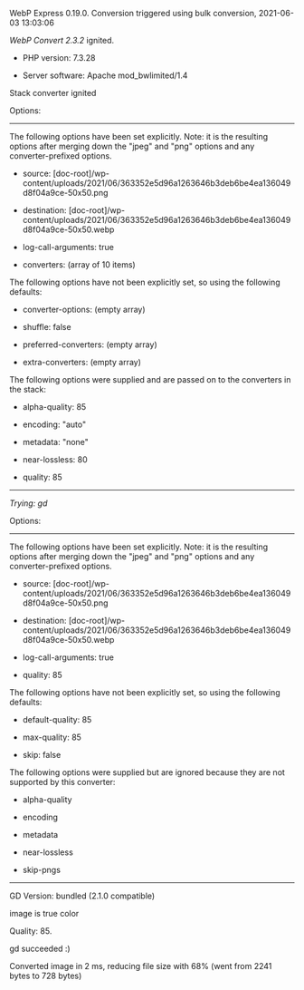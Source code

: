 WebP Express 0.19.0. Conversion triggered using bulk conversion, 2021-06-03 13:03:06

*WebP Convert 2.3.2*  ignited.
- PHP version: 7.3.28
- Server software: Apache mod_bwlimited/1.4

Stack converter ignited

Options:
------------
The following options have been set explicitly. Note: it is the resulting options after merging down the "jpeg" and "png" options and any converter-prefixed options.
- source: [doc-root]/wp-content/uploads/2021/06/363352e5d96a1263646b3deb6be4ea136049d8f04a9ce-50x50.png
- destination: [doc-root]/wp-content/uploads/2021/06/363352e5d96a1263646b3deb6be4ea136049d8f04a9ce-50x50.webp
- log-call-arguments: true
- converters: (array of 10 items)

The following options have not been explicitly set, so using the following defaults:
- converter-options: (empty array)
- shuffle: false
- preferred-converters: (empty array)
- extra-converters: (empty array)

The following options were supplied and are passed on to the converters in the stack:
- alpha-quality: 85
- encoding: "auto"
- metadata: "none"
- near-lossless: 80
- quality: 85
------------


*Trying: gd* 

Options:
------------
The following options have been set explicitly. Note: it is the resulting options after merging down the "jpeg" and "png" options and any converter-prefixed options.
- source: [doc-root]/wp-content/uploads/2021/06/363352e5d96a1263646b3deb6be4ea136049d8f04a9ce-50x50.png
- destination: [doc-root]/wp-content/uploads/2021/06/363352e5d96a1263646b3deb6be4ea136049d8f04a9ce-50x50.webp
- log-call-arguments: true
- quality: 85

The following options have not been explicitly set, so using the following defaults:
- default-quality: 85
- max-quality: 85
- skip: false

The following options were supplied but are ignored because they are not supported by this converter:
- alpha-quality
- encoding
- metadata
- near-lossless
- skip-pngs
------------

GD Version: bundled (2.1.0 compatible)
image is true color
Quality: 85. 
gd succeeded :)

Converted image in 2 ms, reducing file size with 68% (went from 2241 bytes to 728 bytes)
